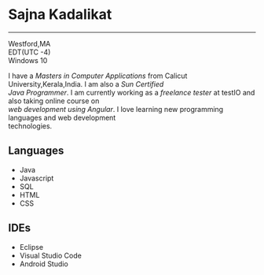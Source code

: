 # Sajna Kadalikat
-----------------
 Westford,MA   
 EDT(UTC -4)  
 Windows 10  

 I have a *Masters in Computer Applications* from Calicut University,Kerala,India. I am also a *Sun Certified  
 Java Programmer*. I am currently working as a *freelance tester* at testIO and also taking online course on  
 *web development using Angular*. I love learning new programming languages and web development  
 technologies.   

## Languages  
* Java
* Javascript
* SQL
* HTML
* CSS  

## IDEs
* Eclipse
* Visual Studio Code
* Android Studio
